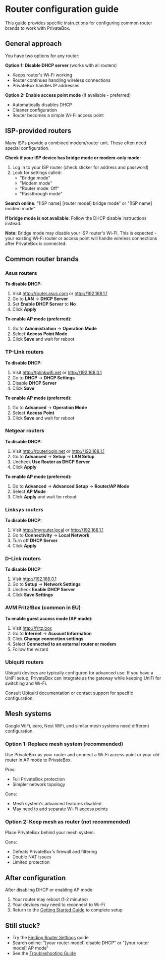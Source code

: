 # Router configuration guide

This guide provides specific instructions for configuring common router brands to work with PrivateBox.

## General approach

You have two options for any router:

**Option 1: Disable DHCP server** (works with all routers)
- Keeps router's Wi-Fi working
- Router continues handling wireless connections
- PrivateBox handles IP addresses

**Option 2: Enable access point mode** (if available - preferred)
- Automatically disables DHCP
- Cleaner configuration
- Router becomes a simple Wi-Fi access point

## ISP-provided routers

Many ISPs provide a combined modem/router unit. These often need special configuration.

**Check if your ISP device has bridge mode or modem-only mode:**

1. Log in to your ISP router (check sticker for address and password)
2. Look for settings called:
   - "Bridge mode"
   - "Modem mode"
   - "Router mode: Off"
   - "Passthrough mode"

**Search online:** "[ISP name] [router model] bridge mode" or "[ISP name] modem mode"

**If bridge mode is not available:** Follow the DHCP disable instructions instead.

**Note:** Bridge mode may disable your ISP router's Wi-Fi. This is expected - your existing Wi-Fi router or access point will handle wireless connections after PrivateBox is connected.

## Common router brands

### Asus routers

**To disable DHCP:**
1. Visit http://router.asus.com or http://192.168.1.1
2. Go to **LAN** → **DHCP Server**
3. Set **Enable DHCP Server** to **No**
4. Click **Apply**

**To enable AP mode (preferred):**
1. Go to **Administration** → **Operation Mode**
2. Select **Access Point Mode**
3. Click **Save** and wait for reboot

### TP-Link routers

**To disable DHCP:**
1. Visit http://tplinkwifi.net or http://192.168.0.1
2. Go to **DHCP** → **DHCP Settings**
3. Disable **DHCP Server**
4. Click **Save**

**To enable AP mode (preferred):**
1. Go to **Advanced** → **Operation Mode**
2. Select **Access Point**
3. Click **Save** and wait for reboot

### Netgear routers

**To disable DHCP:**
1. Visit http://routerlogin.net or http://192.168.1.1
2. Go to **Advanced** → **Setup** → **LAN Setup**
3. Uncheck **Use Router as DHCP Server**
4. Click **Apply**

**To enable AP mode (preferred):**
1. Go to **Advanced** → **Advanced Setup** → **Router/AP Mode**
2. Select **AP Mode**
3. Click **Apply** and wait for reboot

### Linksys routers

**To disable DHCP:**
1. Visit http://myrouter.local or http://192.168.1.1
2. Go to **Connectivity** → **Local Network**
3. Turn off **DHCP Server**
4. Click **Apply**

### D-Link routers

**To disable DHCP:**
1. Visit http://192.168.0.1
2. Go to **Setup** → **Network Settings**
3. Uncheck **Enable DHCP Server**
4. Click **Save Settings**

### AVM Fritz!Box (common in EU)

**To enable guest access mode (AP mode):**
1. Visit http://fritz.box
2. Go to **Internet** → **Account Information**
3. Click **Change connection settings**
4. Select **Connected to an external router or modem**
5. Follow the wizard

### Ubiquiti routers

Ubiquiti devices are typically configured for advanced use. If you have a UniFi setup, PrivateBox can integrate as the gateway while keeping UniFi for switching and Wi-Fi.

Consult Ubiquiti documentation or contact support for specific configuration.

## Mesh systems

Google WiFi, eero, Nest WiFi, and similar mesh systems need different configuration.

### Option 1: Replace mesh system (recommended)

Use PrivateBox as your router and connect a Wi-Fi access point or your old router in AP mode to PrivateBox.

Pros:
- Full PrivateBox protection
- Simpler network topology

Cons:
- Mesh system's advanced features disabled
- May need to add separate Wi-Fi access points

### Option 2: Keep mesh as router (not recommended)

Place PrivateBox behind your mesh system.

Cons:
- Defeats PrivateBox's firewall and filtering
- Double NAT issues
- Limited protection

## After configuration

After disabling DHCP or enabling AP mode:

1. Your router may reboot (1-2 minutes)
2. Your devices may need to reconnect to Wi-Fi
3. Return to the [Getting Started Guide](./getting-started.md) to complete setup

## Still stuck?

- Try the [Finding Router Settings](./finding-router-settings.md) guide
- Search online: "[your router model] disable DHCP" or "[your router model] AP mode"
- See the [Troubleshooting Guide](./troubleshooting-guide.md)

